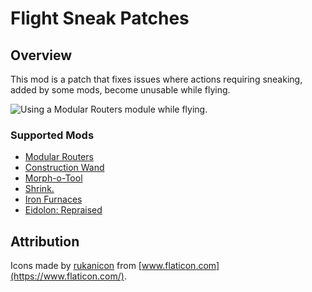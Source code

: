 # Flight Sneak Patches

## Overview

This mod is a patch that fixes issues where actions requiring sneaking, added by some mods, become unusable while flying.

![Using a Modular Routers module while flying.](./images/demo.gif?raw=true)

### Supported Mods

- [Modular Routers](https://www.curseforge.com/minecraft/mc-mods/modular-routers)
- [Construction Wand](https://www.curseforge.com/minecraft/mc-mods/construction-wand)
- [Morph-o-Tool](https://www.curseforge.com/minecraft/mc-mods/morph-o-tool)
- [Shrink.](https://www.curseforge.com/minecraft/mc-mods/shrink_)
- [Iron Furnaces](https://www.curseforge.com/minecraft/mc-mods/iron-furnaces)
- [Eidolon: Repraised](https://www.curseforge.com/minecraft/mc-mods/eidolon-repraised)

## Attribution

Icons made by [rukanicon](https://www.flaticon.com/authors/rukanicon) from [www.flaticon.com](https://www.flaticon.com/).

